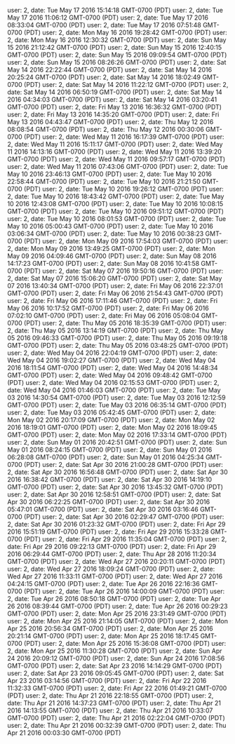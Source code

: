 user: 2, date: Tue May 17 2016 15:14:18 GMT-0700 (PDT)
user: 2, date: Tue May 17 2016 11:06:12 GMT-0700 (PDT)
user: 2, date: Tue May 17 2016 08:33:04 GMT-0700 (PDT)
user: 2, date: Tue May 17 2016 07:51:48 GMT-0700 (PDT)
user: 2, date: Mon May 16 2016 19:28:42 GMT-0700 (PDT)
user: 2, date: Mon May 16 2016 12:30:32 GMT-0700 (PDT)
user: 2, date: Sun May 15 2016 21:12:42 GMT-0700 (PDT)
user: 2, date: Sun May 15 2016 12:40:15 GMT-0700 (PDT)
user: 2, date: Sun May 15 2016 09:09:54 GMT-0700 (PDT)
user: 2, date: Sun May 15 2016 08:26:26 GMT-0700 (PDT)
user: 2, date: Sat May 14 2016 22:22:44 GMT-0700 (PDT)
user: 2, date: Sat May 14 2016 20:25:24 GMT-0700 (PDT)
user: 2, date: Sat May 14 2016 18:02:49 GMT-0700 (PDT)
user: 2, date: Sat May 14 2016 11:22:12 GMT-0700 (PDT)
user: 2, date: Sat May 14 2016 06:50:19 GMT-0700 (PDT)
user: 2, date: Sat May 14 2016 04:34:03 GMT-0700 (PDT)
user: 2, date: Sat May 14 2016 03:20:41 GMT-0700 (PDT)
user: 2, date: Fri May 13 2016 16:36:32 GMT-0700 (PDT)
user: 2, date: Fri May 13 2016 14:35:20 GMT-0700 (PDT)
user: 2, date: Fri May 13 2016 04:43:47 GMT-0700 (PDT)
user: 2, date: Thu May 12 2016 08:08:54 GMT-0700 (PDT)
user: 2, date: Thu May 12 2016 00:30:06 GMT-0700 (PDT)
user: 2, date: Wed May 11 2016 16:17:39 GMT-0700 (PDT)
user: 2, date: Wed May 11 2016 15:11:17 GMT-0700 (PDT)
user: 2, date: Wed May 11 2016 14:13:16 GMT-0700 (PDT)
user: 2, date: Wed May 11 2016 13:39:20 GMT-0700 (PDT)
user: 2, date: Wed May 11 2016 09:57:17 GMT-0700 (PDT)
user: 2, date: Wed May 11 2016 07:43:06 GMT-0700 (PDT)
user: 2, date: Tue May 10 2016 23:46:13 GMT-0700 (PDT)
user: 2, date: Tue May 10 2016 22:58:44 GMT-0700 (PDT)
user: 2, date: Tue May 10 2016 21:21:50 GMT-0700 (PDT)
user: 2, date: Tue May 10 2016 19:26:12 GMT-0700 (PDT)
user: 2, date: Tue May 10 2016 18:43:42 GMT-0700 (PDT)
user: 2, date: Tue May 10 2016 12:43:08 GMT-0700 (PDT)
user: 2, date: Tue May 10 2016 10:08:15 GMT-0700 (PDT)
user: 2, date: Tue May 10 2016 09:51:12 GMT-0700 (PDT)
user: 2, date: Tue May 10 2016 08:01:53 GMT-0700 (PDT)
user: 2, date: Tue May 10 2016 05:00:43 GMT-0700 (PDT)
user: 2, date: Tue May 10 2016 03:06:34 GMT-0700 (PDT)
user: 2, date: Tue May 10 2016 00:38:23 GMT-0700 (PDT)
user: 2, date: Mon May 09 2016 17:54:03 GMT-0700 (PDT)
user: 2, date: Mon May 09 2016 13:49:25 GMT-0700 (PDT)
user: 2, date: Mon May 09 2016 04:09:46 GMT-0700 (PDT)
user: 2, date: Sun May 08 2016 14:17:23 GMT-0700 (PDT)
user: 2, date: Sun May 08 2016 10:41:58 GMT-0700 (PDT)
user: 2, date: Sat May 07 2016 19:50:16 GMT-0700 (PDT)
user: 2, date: Sat May 07 2016 15:06:20 GMT-0700 (PDT)
user: 2, date: Sat May 07 2016 13:40:34 GMT-0700 (PDT)
user: 2, date: Fri May 06 2016 22:37:01 GMT-0700 (PDT)
user: 2, date: Fri May 06 2016 21:54:43 GMT-0700 (PDT)
user: 2, date: Fri May 06 2016 17:11:46 GMT-0700 (PDT)
user: 2, date: Fri May 06 2016 10:17:52 GMT-0700 (PDT)
user: 2, date: Fri May 06 2016 07:02:10 GMT-0700 (PDT)
user: 2, date: Fri May 06 2016 05:08:04 GMT-0700 (PDT)
user: 2, date: Thu May 05 2016 18:35:39 GMT-0700 (PDT)
user: 2, date: Thu May 05 2016 13:14:19 GMT-0700 (PDT)
user: 2, date: Thu May 05 2016 09:46:33 GMT-0700 (PDT)
user: 2, date: Thu May 05 2016 09:19:18 GMT-0700 (PDT)
user: 2, date: Thu May 05 2016 03:48:25 GMT-0700 (PDT)
user: 2, date: Wed May 04 2016 22:04:19 GMT-0700 (PDT)
user: 2, date: Wed May 04 2016 19:02:27 GMT-0700 (PDT)
user: 2, date: Wed May 04 2016 18:11:54 GMT-0700 (PDT)
user: 2, date: Wed May 04 2016 14:48:34 GMT-0700 (PDT)
user: 2, date: Wed May 04 2016 09:48:42 GMT-0700 (PDT)
user: 2, date: Wed May 04 2016 02:15:53 GMT-0700 (PDT)
user: 2, date: Wed May 04 2016 01:46:03 GMT-0700 (PDT)
user: 2, date: Tue May 03 2016 14:30:54 GMT-0700 (PDT)
user: 2, date: Tue May 03 2016 12:12:59 GMT-0700 (PDT)
user: 2, date: Tue May 03 2016 06:35:14 GMT-0700 (PDT)
user: 2, date: Tue May 03 2016 05:42:45 GMT-0700 (PDT)
user: 2, date: Mon May 02 2016 20:17:09 GMT-0700 (PDT)
user: 2, date: Mon May 02 2016 18:19:01 GMT-0700 (PDT)
user: 2, date: Mon May 02 2016 18:09:45 GMT-0700 (PDT)
user: 2, date: Mon May 02 2016 17:33:14 GMT-0700 (PDT)
user: 2, date: Sun May 01 2016 20:42:51 GMT-0700 (PDT)
user: 2, date: Sun May 01 2016 08:24:15 GMT-0700 (PDT)
user: 2, date: Sun May 01 2016 06:28:08 GMT-0700 (PDT)
user: 2, date: Sun May 01 2016 04:25:34 GMT-0700 (PDT)
user: 2, date: Sat Apr 30 2016 21:00:28 GMT-0700 (PDT)
user: 2, date: Sat Apr 30 2016 16:56:48 GMT-0700 (PDT)
user: 2, date: Sat Apr 30 2016 16:38:42 GMT-0700 (PDT)
user: 2, date: Sat Apr 30 2016 14:19:10 GMT-0700 (PDT)
user: 2, date: Sat Apr 30 2016 13:45:32 GMT-0700 (PDT)
user: 2, date: Sat Apr 30 2016 12:58:51 GMT-0700 (PDT)
user: 2, date: Sat Apr 30 2016 06:22:25 GMT-0700 (PDT)
user: 2, date: Sat Apr 30 2016 05:47:01 GMT-0700 (PDT)
user: 2, date: Sat Apr 30 2016 03:16:46 GMT-0700 (PDT)
user: 2, date: Sat Apr 30 2016 02:29:47 GMT-0700 (PDT)
user: 2, date: Sat Apr 30 2016 01:23:32 GMT-0700 (PDT)
user: 2, date: Fri Apr 29 2016 15:51:19 GMT-0700 (PDT)
user: 2, date: Fri Apr 29 2016 15:33:28 GMT-0700 (PDT)
user: 2, date: Fri Apr 29 2016 11:35:04 GMT-0700 (PDT)
user: 2, date: Fri Apr 29 2016 09:22:13 GMT-0700 (PDT)
user: 2, date: Fri Apr 29 2016 06:29:44 GMT-0700 (PDT)
user: 2, date: Thu Apr 28 2016 11:20:34 GMT-0700 (PDT)
user: 2, date: Wed Apr 27 2016 20:20:11 GMT-0700 (PDT)
user: 2, date: Wed Apr 27 2016 18:09:24 GMT-0700 (PDT)
user: 2, date: Wed Apr 27 2016 11:33:11 GMT-0700 (PDT)
user: 2, date: Wed Apr 27 2016 04:24:15 GMT-0700 (PDT)
user: 2, date: Tue Apr 26 2016 22:16:36 GMT-0700 (PDT)
user: 2, date: Tue Apr 26 2016 14:00:09 GMT-0700 (PDT)
user: 2, date: Tue Apr 26 2016 08:50:18 GMT-0700 (PDT)
user: 2, date: Tue Apr 26 2016 08:39:44 GMT-0700 (PDT)
user: 2, date: Tue Apr 26 2016 00:29:23 GMT-0700 (PDT)
user: 2, date: Mon Apr 25 2016 23:31:49 GMT-0700 (PDT)
user: 2, date: Mon Apr 25 2016 21:14:05 GMT-0700 (PDT)
user: 2, date: Mon Apr 25 2016 20:56:34 GMT-0700 (PDT)
user: 2, date: Mon Apr 25 2016 20:21:14 GMT-0700 (PDT)
user: 2, date: Mon Apr 25 2016 18:17:45 GMT-0700 (PDT)
user: 2, date: Mon Apr 25 2016 15:36:08 GMT-0700 (PDT)
user: 2, date: Mon Apr 25 2016 11:30:28 GMT-0700 (PDT)
user: 2, date: Sun Apr 24 2016 20:09:12 GMT-0700 (PDT)
user: 2, date: Sun Apr 24 2016 17:08:56 GMT-0700 (PDT)
user: 2, date: Sat Apr 23 2016 14:14:29 GMT-0700 (PDT)
user: 2, date: Sat Apr 23 2016 09:05:45 GMT-0700 (PDT)
user: 2, date: Sat Apr 23 2016 03:14:56 GMT-0700 (PDT)
user: 2, date: Fri Apr 22 2016 11:32:33 GMT-0700 (PDT)
user: 2, date: Fri Apr 22 2016 01:49:21 GMT-0700 (PDT)
user: 2, date: Thu Apr 21 2016 22:18:55 GMT-0700 (PDT)
user: 2, date: Thu Apr 21 2016 14:37:23 GMT-0700 (PDT)
user: 2, date: Thu Apr 21 2016 14:13:55 GMT-0700 (PDT)
user: 2, date: Thu Apr 21 2016 10:33:07 GMT-0700 (PDT)
user: 2, date: Thu Apr 21 2016 02:22:04 GMT-0700 (PDT)
user: 2, date: Thu Apr 21 2016 00:32:39 GMT-0700 (PDT)
user: 2, date: Thu Apr 21 2016 00:03:30 GMT-0700 (PDT)
